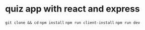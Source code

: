 # quiz app with react and express

`git clone && cd`
`npm install`
`npm run client-install`
`npm run dev`
